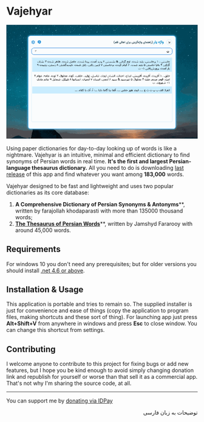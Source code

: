 # Vajehyar



![](Usage.gif)



Using paper dictionaries for day-to-day looking up of words is like a nightmare. Vajehyar is an intuitive, minimal and efficient dictionary to find synonyms of Persian words in real time. **It's the first and largest Persian-language thesaurus dictionary.** All you need to do is downloading [last release](https://github.com/kokabi1365/Vajehyar/releases) of this app and find whatever you want among **183,000** words.

Vajehyar designed to be fast and lightweight and uses two popular dictionaries as its core database:

1. **A Comprehensive Dictionary of Persian Synonyms & Antonyms****, written by farajollah khodaparasti with more than 135000 thousand words;
2. [**The Thesaurus of Persian Words**](https://fa.wikipedia.org/wiki/%D9%81%D8%B1%D9%87%D9%86%DA%AF_%D8%B7%DB%8C%D9%81%DB%8C)**, written by Jamshyd Fararooy with around 45,000 words.


## Requirements

For windows 10 you don't need any prerequisites; but for older versions you should install [.net 4.6 or above](https://soft98.ir/software/209-Microsoft-NET-Framework.html).


## Installation & Usage

This application is portable and tries to remain so. The supplied installer is just for convenience and ease of things (copy the application to program files, making shortcuts and these sort of thing). For launching app just press **Alt+Shift+V** from anywhere in windows and press **Esc** to close window. You can change this shortcut from settings.


## Contributing

I welcome anyone to contribute to this project for fixing bugs or add new features, but I hope you be kind enough to avoid simply changing donation link and republish for yourself or worse than that sell it as a commercial app. That's not why I'm sharing the source code, at all.

---
You can support me by [donating via IDPay](https://idpay.ir/kokabi)

<div dir="rtl">
توضیحات به زبان فارسی
</div>



